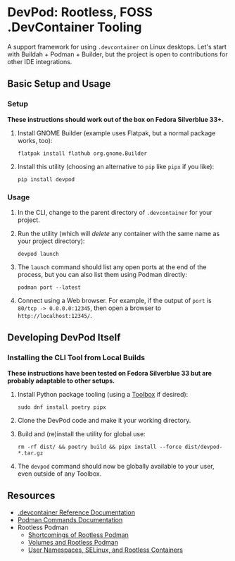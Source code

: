 # DevPod: Rootless, FOSS .DevContainer Tooling

A support framework for using `.devcontainer` on Linux desktops. Let's start
with Buildah + Podman + Builder, but the project is open to contributions for
other IDE integrations.

## Basic Setup and Usage

### Setup

**These instructions should work out of the box on Fedora Silverblue 33+.** 

1. Install GNOME Builder (example uses Flatpak, but a normal package works, too):

       flatpak install flathub org.gnome.Builder

1. Install this utility (choosing an alternative to `pip` like `pipx` if you like):

       pip install devpod

### Usage

1. In the CLI, change to the parent directory of `.devcontainer` for your project.
1. Run the utility (which will *delete* any container with the same name as your project directory):

       devpod launch

1. The `launch` command should list any open ports at the end of the process,
   but you can also list them using Podman directly:
   
       podman port --latest

1. Connect using a Web browser. For example, if the output of `port` is
   `80/tcp -> 0.0.0.0:12345`, then open a browser to `http://localhost:12345/`.

## Developing DevPod Itself

### Installing the CLI Tool from Local Builds

**These instructions have been tested on Fedora Silverblue 33 but are probably adaptable to other setups.**

1. Install Python package tooling (using a [Toolbox](https://docs.fedoraproject.org/en-US/fedora-silverblue/toolbox/) if desired):

       sudo dnf install poetry pipx

1. Clone the DevPod code and make it your working directory.
1. Build and (re)install the utility for global use:

       rm -rf dist/ && poetry build && pipx install --force dist/devpod-*.tar.gz

1. The `devpod` command should now be globally available to your user, even
   outside of any Toolbox.

## Resources

* [.devcontainer Reference Documentation](https://code.visualstudio.com/docs/remote/devcontainerjson-reference)
* [Podman Commands Documentation](http://docs.podman.io/en/latest/Commands.html)
* Rootless Podman
    * [Shortcomings of Rootless Podman](https://github.com/containers/podman/blob/master/rootless.md)
    * [Volumes and Rootless Podman](https://blog.christophersmart.com/2021/01/31/volumes-and-rootless-podman/)
    * [User Namespaces, SELinux, and Rootless Containers](https://www.redhat.com/sysadmin/user-namespaces-selinux-rootless-containers)
